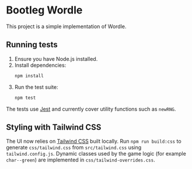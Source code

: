# Bootleg Wordle

This project is a simple implementation of Wordle.

## Running tests

1. Ensure you have Node.js installed.
2. Install dependencies:
   ```bash
   npm install
   ```
3. Run the test suite:
   ```bash
   npm test
   ```

The tests use [Jest](https://jestjs.io/) and currently cover utility functions such as `newRNG`.

## Styling with Tailwind CSS

The UI now relies on [Tailwind CSS](https://tailwindcss.com/) built locally. Run
`npm run build:css` to generate `css/tailwind.css` from `src/tailwind.css` using
`tailwind.config.js`. Dynamic classes used by the game logic (for example
`char--green`) are implemented in `css/tailwind-overrides.css`.
